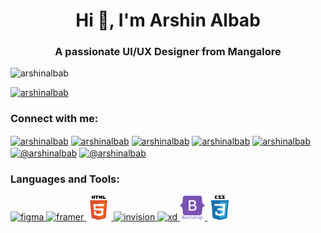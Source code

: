 <h1 align="center">Hi 👋, I'm Arshin Albab</h1>
<h3 align="center">A passionate UI/UX Designer from Mangalore</h3>

<p align="left"> <img src="https://komarev.com/ghpvc/?username=arshinalbab&label=Profile%20views&color=0e75b6&style=flat" alt="arshinalbab" /> </p>

<p align="left"> <a href="https://twitter.com/arshinalbab" target="blank"><img src="https://img.shields.io/twitter/follow/arshinalbab?logo=twitter&style=for-the-badge" alt="arshinalbab" /></a> </p>

<h3 align="left">Connect with me:</h3>
<p align="left">
<a href="https://dev.to/arshinalbab" target="blank"><img align="center" src="https://raw.githubusercontent.com/rahuldkjain/github-profile-readme-generator/master/src/images/icons/Social/devto.svg" alt="arshinalbab" height="30" width="40" /></a>
<a href="https://twitter.com/arshinalbab" target="blank"><img align="center" src="https://raw.githubusercontent.com/rahuldkjain/github-profile-readme-generator/master/src/images/icons/Social/twitter.svg" alt="arshinalbab" height="30" width="40" /></a>
<a href="https://linkedin.com/in/arshinalbab" target="blank"><img align="center" src="https://raw.githubusercontent.com/rahuldkjain/github-profile-readme-generator/master/src/images/icons/Social/linked-in-alt.svg" alt="arshinalbab" height="30" width="40" /></a>
<a href="https://instagram.com/arshinalbab" target="blank"><img align="center" src="https://raw.githubusercontent.com/rahuldkjain/github-profile-readme-generator/master/src/images/icons/Social/instagram.svg" alt="arshinalbab" height="30" width="40" /></a>
<a href="https://www.behance.net/arshinalbab" target="blank"><img align="center" src="https://raw.githubusercontent.com/rahuldkjain/github-profile-readme-generator/master/src/images/icons/Social/behance.svg" alt="arshinalbab" height="30" width="40" /></a>
<a href="https://hashnode.com/@arshinalbab" target="blank"><img align="center" src="https://raw.githubusercontent.com/rahuldkjain/github-profile-readme-generator/master/src/images/icons/Social/hashnode.svg" alt="@arshinalbab" height="30" width="40" /></a>
<a href="https://medium.com/@arshinalbab" target="blank"><img align="center" src="https://raw.githubusercontent.com/rahuldkjain/github-profile-readme-generator/master/src/images/icons/Social/medium.svg" alt="@arshinalbab" height="30" width="40" /></a>
</p>

<h3 align="left">Languages and Tools:</h3>
<p align="left"><a href="https://www.figma.com/" target="_blank" rel="noreferrer"> <img src="https://www.vectorlogo.zone/logos/figma/figma-icon.svg" alt="figma" width="40" height="40"/> </a> <a href="https://www.framer.com/" target="_blank" rel="noreferrer"> <img src="https://www.vectorlogo.zone/logos/framer/framer-icon.svg" alt="framer" width="40" height="40"/> </a> <a href="https://www.w3.org/html/" target="_blank" rel="noreferrer"> <img src="https://raw.githubusercontent.com/devicons/devicon/master/icons/html5/html5-original-wordmark.svg" alt="html5" width="40" height="40"/> </a> <a href="https://www.invisionapp.com/" target="_blank" rel="noreferrer"> <img src="https://www.vectorlogo.zone/logos/invisionapp/invisionapp-icon.svg" alt="invision" width="40" height="40"/> </a> <a href="https://www.adobe.com/products/xd.html" target="_blank" rel="noreferrer"> <img src="https://cdn.worldvectorlogo.com/logos/adobe-xd.svg" alt="xd" width="40" height="40"/> </a>
<a href="https://getbootstrap.com" target="_blank" rel="noreferrer"> <img src="https://raw.githubusercontent.com/devicons/devicon/master/icons/bootstrap/bootstrap-plain-wordmark.svg" alt="bootstrap" width="40" height="40"/> </a> <a href="https://www.w3schools.com/css/" target="_blank" rel="noreferrer"> <img src="https://raw.githubusercontent.com/devicons/devicon/master/icons/css3/css3-original-wordmark.svg" alt="css3" width="40" height="40"/> </a> 
</p>
